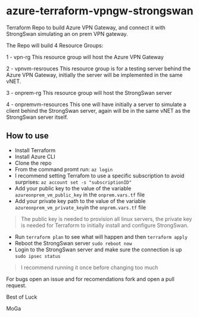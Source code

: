 # azure-terraform-vpngw-strongswan
Terraform Repo to build Azure VPN Gateway, and connect it with StrongSwan simulating an on prem VPN gateway.

The Repo will build 4 Resource Groups:

1 - vpn-rg
This resource group will host the Azure VPN Gateway

2 - vpnvm-resrouces
This resource group is for a testing server behind the Azure VPN Gateway, initially the server will be implemented in the same vNET.

3 - onprem-rg
This resource group will host the StrongSwan server

4 - onpremvm-resources
This one will have initially a server to simulate a client behind the StrongSwan server, again will be in the same vNET as the StrongSwan server itself.

## How to use
- Install Terraform
- Install Azure CLI
- Clone the repo
- From the command promt run:
`az login`
- I recommend setting Terrafom to use a specific subscription to avoid surprises:
`az account set -s "subscriptionID"`
- Add your public key to the value of the variable `azureonprem_vm_public_key` in the `onprem.vars.tf` file
- Add your private key path to the value of the variable `azureonprem_vm_private_key`in the `onprem.vars.tf` file

> The public key is needed to provision all linux servers, the private key is needed for Terraform to initially install and configure StrongSwan.

- Run `terraform plan` to see what will happen and then `terraform apply`
- Reboot the StrongSwan server ```sudo reboot now```
- Login to the StrongSwan server and make sure the connection is up ```sudo ipsec status```

> I recommend running it once before changing too much

For bugs open an issue and for recomendations fork and open a pull request.

Best of Luck

MoGa
